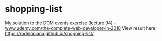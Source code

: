 # shopping-list
My solution to the DOM events exercise (lecture 94) - www.udemy.com/the-complete-web-developer-in-2018
View result here: https://rodelopiana.github.io/shopping-list/
